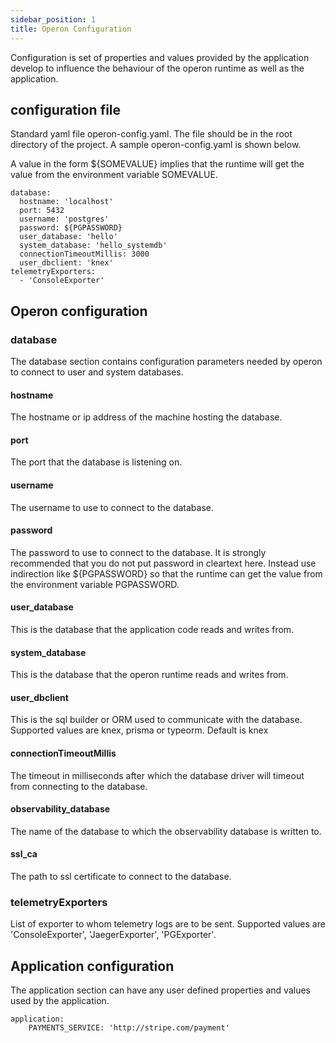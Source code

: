 ```yaml
---
sidebar_position: 1
title: Operon Configuration
---
```


Configuration is set of properties and values provided by the application develop to influence the behaviour of the operon runtime as well as the application. 

## configuration file

Standard yaml file operon-config.yaml.
The file should be in the root directory of the project.
A sample operon-config.yaml is shown below.

A value in the form ${SOMEVALUE} implies that the runtime will get the value from the environment variable SOMEVALUE.

```
database:
  hostname: 'localhost'
  port: 5432
  username: 'postgres'
  password: ${PGPASSWORD}
  user_database: 'hello'
  system_database: 'hello_systemdb'
  connectionTimeoutMillis: 3000
  user_dbclient: 'knex'
telemetryExporters:
  - 'ConsoleExporter'
```

## Operon configuration

### database
The database section contains configuration parameters needed by operon to connect to user and system databases.

#### hostname
The hostname or ip address of the machine hosting the database.

#### port
The port that the database is listening on.

#### username
The username to use to connect to the database.

#### password
The password to use to connect to the database. It is strongly recommended that you do not put password in cleartext here. Instead use indirection like ${PGPASSWORD} so that the runtime can get the value from the environment variable PGPASSWORD.

#### user_database
This is the database that the application code reads and writes from.

#### system_database
This is the database that the operon runtime reads and writes from.

#### user_dbclient
This is the sql builder or ORM used to communicate with the database. Supported values are knex, prisma or typeorm. Default is knex

#### connectionTimeoutMillis
The timeout in milliseconds after which the database driver will timeout from connecting to the database.

#### observability_database
The name of the database to which the observability database is written to.

#### ssl_ca
The path to ssl certificate to connect to the database.

### telemetryExporters

List of exporter to whom telemetry logs are to be sent. Supported values are 'ConsoleExporter', 'JaegerExporter', 'PGExporter'.


## Application configuration

The application section can have any user defined properties and values used by the application.

```
application:
    PAYMENTS_SERVICE: 'http://stripe.com/payment'

```